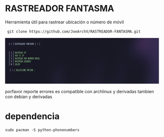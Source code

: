 # RASTREADOR FANTASMA
Herramienta útil para rastrear ubicación o número de móvil
```shell
 git clone https://github.com/JoeArchV/RASTREADOR-FANTASMA.git
```
<div align="letf">
  <img height="150" src="https://github.com/JoeArchV/RASTREADOR-FANTASMA/blob/main/menu.png?raw=true"  />
</div>

porfavor reporte errores es compatible con archlinux y derivadas tambien con debian y derivadas

# dependencia 
```shell
sudo pacman -S python-phonenumbers
```
